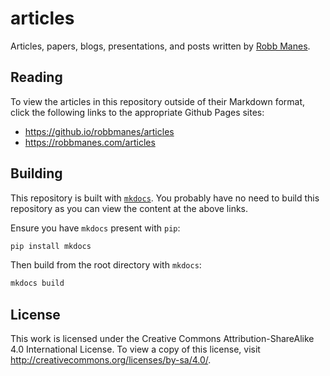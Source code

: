 # articles
Articles, papers, blogs, presentations, and posts written by [Robb Manes](https://robbmanes.com).

## Reading
To view the articles in this repository outside of their Markdown format, click the following links to the appropriate Github Pages sites:
- https://github.io/robbmanes/articles
- https://robbmanes.com/articles

## Building
This repository is built with [`mkdocs`](https://www.mkdocs.org).  You probably have no need to build this repository as you can view the content at the above links.

Ensure you have `mkdocs` present with `pip`:
```bash
pip install mkdocs
```

Then build from the root directory with `mkdocs`:
```bash
mkdocs build
```

## License
This work is licensed under the Creative Commons Attribution-ShareAlike 4.0 International License. To view a copy of this license, visit
http://creativecommons.org/licenses/by-sa/4.0/.